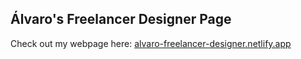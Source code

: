 ## Álvaro's Freelancer Designer Page

Check out my webpage here: [alvaro-freelancer-designer.netlify.app](https://alvaro-freelancer-designer.netlify.app/)
